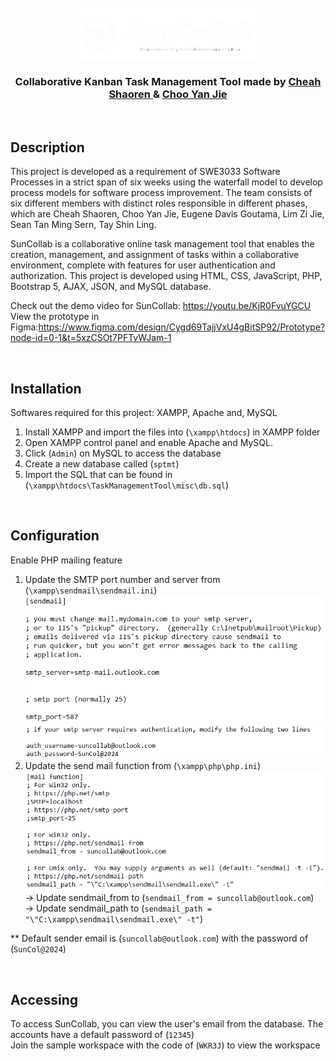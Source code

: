 <br>

<div align="center">
    <img src="images/logoWhiteTransparent.png" style="width:300px;" alt="Logo">

<h3 align="center">Collaborative Kanban Task Management Tool made by <a href="https://github.com/ShaorenCheah"> Cheah Shaoren </a> & <a href="https://github.com/ChooYJ81">Choo Yan Jie</a></h3>
</div>
<br>

## Description

This project is developed as a requirement of SWE3033 Software Processes in a strict span of six weeks using the waterfall model to develop process models for software process improvement. The team consists of six different members with distinct roles responsible in different phases, which are Cheah Shaoren, Choo Yan Jie, Eugene Davis Goutama, Lim Zi Jie, Sean Tan Ming Sern, Tay Shin Ling.

SunCollab is a collaborative online task management tool that enables the creation, management, and assignment of tasks within a collaborative environment, complete with features for user authentication and authorization. This project is developed using HTML, CSS, JavaScript, PHP, Bootstrap 5, AJAX, JSON, and MySQL database.

Check out the demo video for SunCollab: https://youtu.be/KjR0FvuYGCU
View the prototype in Figma:https://www.figma.com/design/Cygd69TajjVxU4gBitSP92/Prototype?node-id=0-1&t=5xzCSOt7PFTvWJam-1 

<br>


## Installation

Softwares required for this project: XAMPP, Apache and, MySQL

1. Install XAMPP and import the files into (`\xampp\htdocs`) in XAMPP folder
2. Open XAMPP control panel and enable Apache and MySQL.
3. Click (`Admin`) on MySQL to access the database
4. Create a new database called (`sptmt`)
5. Import the SQL that can be found in (`\xampp\htdocs\TaskManagementTool\misc\db.sql`)

<br>

## Configuration

Enable PHP mailing feature

1. Update the SMTP port number and server from (`\xampp\sendmail\sendmail.ini`)
<br><img src="images/documentation/sendMail1.png">
<br><img src="images/documentation/sendMail2.png">
2. Update the send mail function from (`\xampp\php\php.ini`)
<br><img src="images/documentation/php.png"><br>
-> Update sendmail_from to (`sendmail_from = suncollab@outlook.com`)<br>
-> Update sendmail_path to (`sendmail_path = "\"C:\xampp\sendmail\sendmail.exe\" -t"`)


** Default sender email is (`suncollab@outlook.com`) with the password of (`SunCol@2024`)

<br>

## Accessing

To access SunCollab, you can view the user's email from the database. The accounts have a default password of (`12345`)<br>
Join the sample workspace with the code of (`WKR3J`) to view the workspace
